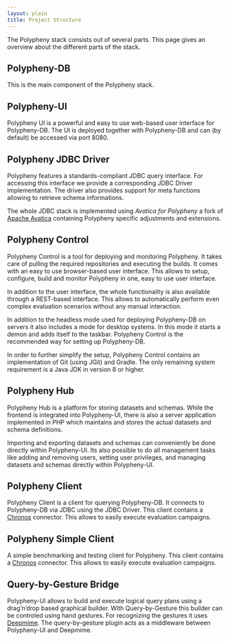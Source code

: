 ```yaml
---
layout: plain
title: Project Structure
---
```


The Polypheny stack consists out of several parts. This page gives an overview about the different parts of the stack.


## Polypheny-DB
This is the main component of the Polypheny stack. 


## Polypheny-UI
Polypheny UI is a powerful and easy to use web-based user interface for Polypheny-DB. The UI is deployed together with Polypheny-DB and can (by default) be accessed via port 8080.


## Polypheny JDBC Driver 
Polypheny features a standards-compliant JDBC query interface. For accessing this interface we provide a corresponding JDBC Driver implementation. The driver also provides support for meta functions allowing to retrieve schema informations. 

The whole JDBC stack is implemented using _Avatica for Polypheny_ a fork of [Apache Avatica](https://calcite.apache.org/avatica/) containing Polypheny specific adjustments and extensions.


## Polypheny Control 
Polypheny Control is a tool for deploying and monitoring Polypheny. It takes care of pulling the required repositories and executing the builds. It comes with an easy to use browser-based user interface. This allows to setup, configure, build and monitor Polypheny in one, easy to use user interface.

In addition to the user interface, the whole functionality is also available through a REST-based interface. This allows to automatically perform even complex evaluation scenarios without any manual interaction.

In addition to the headless mode used for deploying Polypheny-DB on servers it also includes a mode for desktop systems. In this mode it starts a demon and adds itself to the taskbar. Polypheny Control is the recommended way for setting up Polypheny-DB.

In order to further simplify the setup, Polypheny Control contains an implementation of Git (using JGit) and Gradle. The only remaining system requirement is a Java JDK in version 8 or higher.


## Polypheny Hub
Polypheny Hub is a platform for storing datasets and schemas. While the frontend is integrated into Polypheny-UI, there is also a server application implemented in PHP which maintains and stores the actual datasets and schema definitions.

Importing and exporting datasets and schemas can conveniently be done directly within Polypheny-UI. Its also possible to do all management tasks like adding and removing users, setting user privileges, and managing datasets and schemas directly within Polypheny-UI.


## Polypheny Client 
Polypheny Client is a client for querying Polypheny-DB. It connects to Polypheny-DB via JDBC using the JDBC Driver. This client contains a [Chronos](https://chronos-eaas.org/) connector. This allows to easily execute evaluation campaigns.


## Polypheny Simple Client 
A simple benchmarking and testing client for Polypheny. This client contains a [Chronos](https://chronos-eaas.org/) connector. This allows to easily execute evaluation campaigns.


## Query-by-Gesture Bridge 
Polypheny-UI allows to build and execute logical query plans using a drag’n’drop based graphical builder. With Query-by-Gesture this builder can be controled using hand gestures. For recognizing the gestures it uses [Deepmime](https://deepmime.org/). The query-by-gesture plugin acts as a middleware between Polypheny-UI and Deepmime. 

